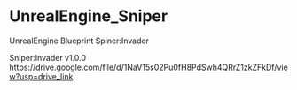 # UnrealEngine_Sniper
UnrealEngine Blueprint Spiner:Invader



Sniper:Invader v1.0.0 
https://drive.google.com/file/d/1NaV15s02Pu0fH8PdSwh4QRrZ1zkZFkDf/view?usp=drive_link
